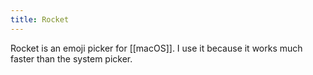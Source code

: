 ```yaml
---
title: Rocket
---
```


Rocket is an emoji picker for [[macOS]]. I use it because it works much faster than the system picker.